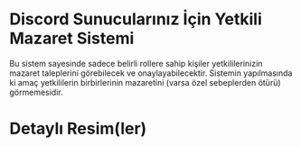 # Discord Sunucularınız İçin Yetkili Mazaret Sistemi
Bu sistem sayesinde sadece belirli rollere sahip kişiler yetkililerinizin mazaret taleplerini görebilecek ve onaylayabilecektir. Sistemin yapılmasında ki amaç yetkililerin birbirlerinin mazaretini (varsa özel sebeplerden ötürü) görmemesidir.

# Detaylı Resim(ler)

